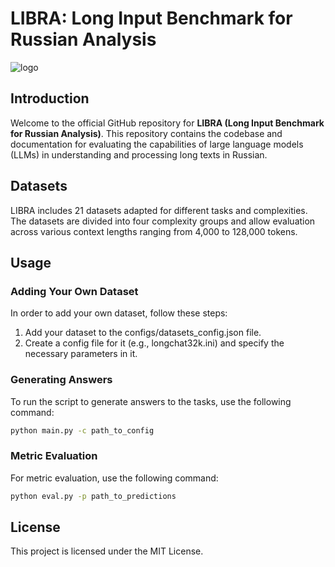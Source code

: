 # LIBRA: Long Input Benchmark for Russian Analysis

![logo](https://i.imgur.com/uZYPoc9.jpeg)
 
## Introduction

Welcome to the official GitHub repository for **LIBRA (Long Input Benchmark for Russian Analysis)**. This repository contains the codebase and documentation for evaluating the capabilities of large language models (LLMs) in understanding and processing long texts in Russian.

## Datasets

LIBRA includes 21 datasets adapted for different tasks and complexities. The datasets are divided into four complexity groups and allow evaluation across various context lengths ranging from 4,000 to 128,000 tokens.

## Usage

### Adding Your Own Dataset

In order to add your own dataset, follow these steps:

  1. Add your dataset to the configs/datasets_config.json file.
  2. Create a config file for it (e.g., longchat32k.ini) and specify the necessary parameters in it.

### Generating Answers


To run the script to generate answers to the tasks, use the following command:

```bash
python main.py -c path_to_config
```

### Metric Evaluation

For metric evaluation, use the following command:

```bash
python eval.py -p path_to_predictions
```

## License

This project is licensed under the MIT License.
